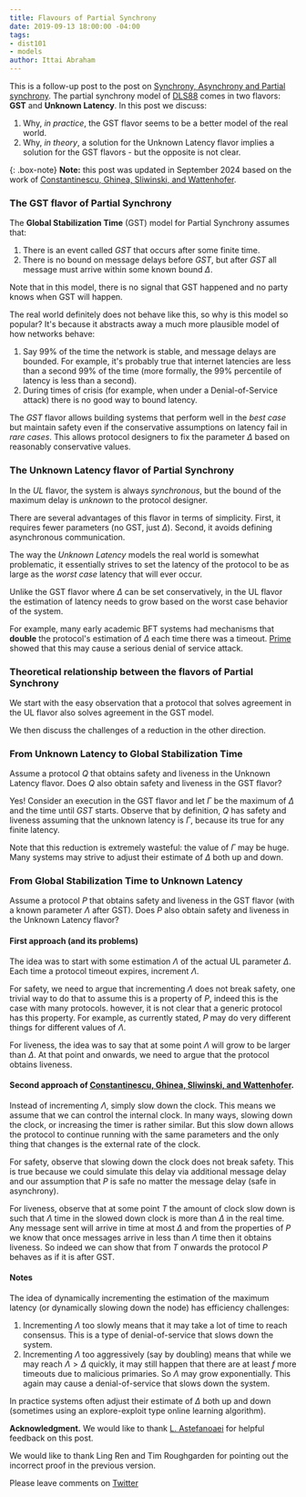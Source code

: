 ```yaml
---
title: Flavours of Partial Synchrony
date: 2019-09-13 18:00:00 -04:00
tags:
- dist101
- models
author: Ittai Abraham
---
```


This is a follow-up post to the post on [Synchrony, Asynchrony and Partial synchrony](https://ittaiab.github.io/2019-06-01-2019-5-31-models/). The partial synchrony model of [DLS88](https://groups.csail.mit.edu/tds/papers/Lynch/jacm88.pdf) comes in two flavors: **GST** and **Unknown Latency**. In this post we discuss:

1. Why, *in practice*, the GST flavor seems to be a better model of the real world.
2. Why, *in theory*, a solution for the Unknown Latency flavor implies a solution for the GST flavors - but the opposite is not clear.

{: .box-note}
**Note:** this post was updated in September 2024 based on the work of [Constantinescu,  Ghinea,  Sliwinski, and Wattenhofer](https://arxiv.org/abs/2405.10249).

### The GST flavor of Partial Synchrony

The **Global Stabilization Time** (GST) model for Partial Synchrony assumes that:

1. There is an event called *GST* that occurs after some finite time. 
2. There is no bound on message delays before *GST*, but after *GST* all message must arrive within some known bound $\Delta$.

Note that in this model, there is no signal that GST happened and no party knows when GST will happen.

The real world definitely does not behave like this, so why is this model so popular? It's because it abstracts away a much more plausible model of how networks behave:

1. Say 99% of the time the network is stable, and message delays are bounded. For example, it's probably true that internet latencies are less than a second 99% of the time (more formally, the 99% percentile of latency is less than a second).
2. During times of crisis (for example, when under a Denial-of-Service attack) there is no good way to bound latency.

The *GST* flavor allows building systems that perform well in the *best case* but maintain safety even if the conservative assumptions on latency fail in *rare cases*. This allows protocol designers to fix the parameter $\Delta$ based on reasonably conservative values.

### The Unknown Latency flavor of Partial Synchrony

In the *UL* flavor, the system is always *synchronous*, but the bound of the maximum delay is *unknown* to the protocol designer.

There are several advantages of this flavor in terms of simplicity. First, it requires fewer parameters (no GST, just $\Delta)$. Second, it avoids defining asynchronous communication.  

The way the *Unknown Latency* models the real world is somewhat problematic, it essentially strives to set the latency of the protocol to be as large as the *worst case* latency that will ever occur.

Unlike the GST flavor where $\Delta$ can be set conservatively, in the UL flavor the estimation of latency needs to grow based on the worst case behavior of the system.

For example, many early academic BFT systems had mechanisms that **double** the protocol's estimation of $\Delta$ each time there was a timeout. [Prime](http://www.dsn.jhu.edu/pub/papers/Prime_tdsc_accepted.pdf) showed that this may cause a serious denial of service attack.

### Theoretical relationship between the flavors of Partial Synchrony

We start with the easy observation that a protocol that solves agreement in the UL flavor also solves agreement in the GST model.

We then discuss the challenges of a reduction in the other direction.

### From Unknown Latency to Global Stabilization Time

Assume a protocol $Q$ that obtains safety and liveness in the Unknown Latency flavor. Does $Q$ also obtain safety and liveness in the GST flavor?

Yes! Consider an execution in the GST flavor and let $\Gamma$ be the maximum of $\Delta$ and the time until $GST$ starts. Observe that by definition, $Q$ has safety and liveness assuming that the unknown latency is $\Gamma$, because its true for any finite latency.

Note that this reduction is extremely wasteful: the value of $\Gamma$ may be huge. Many systems may strive to adjust their estimate of $\Delta$ both up and down.

### From Global Stabilization Time to Unknown Latency


Assume a protocol $P$ that obtains safety and liveness in the GST flavor (with a known parameter $\Lambda$ after GST). Does $P$ also obtain safety and liveness in the Unknown Latency flavor?


#### First approach (and its problems)

The idea was to start with some estimation $\Lambda$ of the actual UL parameter $\Delta$. Each time a protocol timeout expires, increment $\Lambda$. 

For safety, we need to argue that incrementing $\Lambda$ does not break safety, one trivial way to do that to assume this is a property of $P$, indeed this is the case with many protocols. however, it is not clear that a generic protocol has this property. For example, as currently stated, $P$ may do very different things for different values of $\Lambda$.

For liveness, the idea was to say that at some point $\Lambda$ will grow to be larger than $\Delta$. At that point and onwards, we need to argue that the protocol obtains liveness. 

#### Second approach of [Constantinescu,  Ghinea,  Sliwinski, and Wattenhofer](https://arxiv.org/abs/2405.10249).

Instead of incrementing $\Lambda$, simply slow down the clock. This means we assume that we can control the internal clock. In many ways, slowing down the clock, or increasing the timer is rather similar. But this slow down allows the protocol to continue running with the same parameters and the only thing that changes is the external rate of the clock.

For safety, observe that slowing down the clock does not break safety. This is true because we could simulate this delay via additional message delay and our assumption that $P$ is safe no matter the message delay (safe in asynchrony).

For liveness, observe that at some point $T$ the amount of clock slow down is such that $\Lambda$ time in the slowed down clock is more than $\Delta$ in the real time. Any message sent will arrive in time at most $\Delta$ and from the properties of $P$ we know that once messages arrive in less than $\Lambda$ time then it obtains liveness. So indeed we can show that from $T$ onwards the protocol $P$ behaves as if it is after GST.

#### Notes 

The idea of dynamically incrementing the estimation of the maximum latency (or dynamically slowing down the node) has efficiency challenges:

1. Incrementing $\Lambda$ too slowly means that it may take a lot of time to reach consensus. This is a type of denial-of-service that slows down the system.
2. Incrementing  $\Lambda$ too aggressively (say by doubling) means that while we may reach  $\Lambda>\Delta$ quickly, it may still happen that there are at least $f$ more timeouts due to malicious primaries. So $\Lambda$ may grow exponentially. This again may cause a denial-of-service that slows down the system.

In practice systems often adjust their estimate of $\Delta$ both up and down (sometimes using an explore-exploit type online learning algorithm). 

**Acknowledgment.** We would like to thank [L. Astefanoaei](https://twitter.com/3zambile)  for helpful feedback on this post.

We would like to thank Ling Ren and Tim Roughgarden for pointing out the incorrect proof in the previous version.

Please leave comments on [Twitter](https://twitter.com/ittaia/status/1181013611491184640?s=20)
